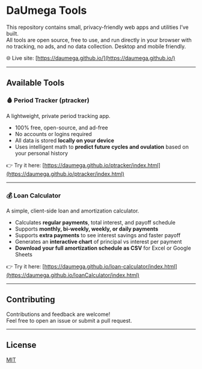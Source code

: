 # DaUmega Tools

This repository contains small, privacy-friendly web apps and utilities I’ve built.  
All tools are open source, free to use, and run directly in your browser with no tracking, no ads, and no data collection.
Desktop and mobile friendly.

🌐 Live site: [https://daumega.github.io/](https://daumega.github.io/)

---

## Available Tools

### 🩸 Period Tracker (ptracker)
A lightweight, private period tracking app.

- 100% free, open-source, and ad-free  
- No accounts or logins required  
- All data is stored **locally on your device**  
- Uses intelligent math to **predict future cycles and ovulation** based on your personal history  

👉 Try it here: [https://daumega.github.io/ptracker/index.html](https://daumega.github.io/ptracker/index.html)

---

### 💰 Loan Calculator
A simple, client-side loan and amortization calculator.

- Calculates **regular payments**, total interest, and payoff schedule  
- Supports **monthly, bi-weekly, weekly, or daily payments**  
- Supports **extra payments** to see interest savings and faster payoff  
- Generates an **interactive chart** of principal vs interest per payment  
- **Download your full amortization schedule as CSV** for Excel or Google Sheets  

👉 Try it here: [https://daumega.github.io/loan-calculator/index.html](https://daumega.github.io/loanCalculator/index.html)

---

## Contributing
Contributions and feedback are welcome!  
Feel free to open an issue or submit a pull request.

---

## License
[MIT](LICENSE)
